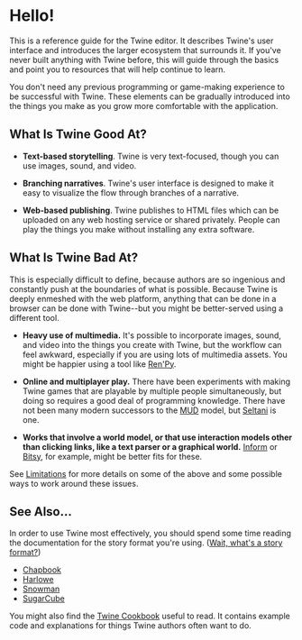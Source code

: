 # Hello!

This is a reference guide for the Twine editor. It describes Twine's user
interface and introduces the larger ecosystem that surrounds it. If you've never
built anything with Twine before, this will guide through the basics and point
you to resources that will help continue to learn.

You don't need any previous programming or game-making experience to be
successful with Twine. These elements can be gradually introduced into the
things you make as you grow more comfortable with the application.

## What Is Twine Good At?

- **Text-based storytelling**. Twine is very text-focused, though you can use
  images, sound, and video.

- **Branching narratives**. Twine's user interface is designed to make
  it easy to visualize the flow through branches of a narrative.

- **Web-based publishing**. Twine publishes to HTML files which can be uploaded
  on any web hosting service or shared privately. People can play the things you
  make without installing any extra software.

## What Is Twine Bad At?

This is especially difficult to define, because authors are so ingenious and
constantly push at the boundaries of what is possible. Because Twine is deeply
enmeshed with the web platform, anything that can be done in a browser can be
done with Twine--but you might be better-served using a different tool.

- **Heavy use of multimedia.** It's possible to incorporate images, sound, and
  video into the things you create with Twine, but the workflow can feel
  awkward, especially if you are using lots of multimedia assets. You might be
  happier using a tool like [Ren'Py](https://www.renpy.org).

- **Online and multiplayer play.** There have been experiments with making Twine
  games that are playable by multiple people simultaneously, but doing so
  requires a good deal of programming knowledge. There have not been many modern
  successors to the [MUD](https://en.wikipedia.org/wiki/MUD) model, but
  [Seltani](http://seltani.net) is one.

- **Works that involve a world model, or that use interaction models other than
  clicking links, like a text parser or a graphical world.**
  [Inform](http://inform7.com) or [Bitsy](http://www.bitsy.org), for example,
  might be better fits for these.

See [Limitations](../limitations/index.md) for more details on some of the above and some possible ways
to work around these issues.

## See Also...

In order to use Twine most effectively, you should spend some time reading the documentation for the story format you're using. ([Wait, what's a story format?](getting-started/basic-concepts.html#story-formats)) 

- [Chapbook](http://klembot.github.io/chapbook/guide/)
- [Harlowe](https://twine2.neocities.org)
- [Snowman](https://videlais.github.io/snowman/2/)
- [SugarCube](http://www.motoslave.net/sugarcube/2/)

You might also find the [Twine Cookbook](https://twinery.org/cookbook) useful to read. It contains example code and explanations for things Twine authors often want to do.